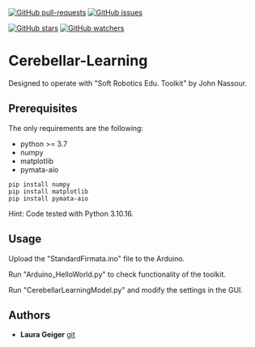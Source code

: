 [![GitHub pull-requests](https://img.shields.io/github/issues-pr/Nico-Curti/plasticity.svg?style=plastic)](https://github.com/LauraGeiger/Cerebellar-Learning/pulls)
[![GitHub issues](https://img.shields.io/github/issues/Nico-Curti/plasticity.svg?style=plastic)](https://github.com/LauraGeiger/Cerebellar-Learning/issues)

[![GitHub stars](https://img.shields.io/github/stars/LauraGeiger/Cerebellar-Learning.svg?label=Stars&style=social)](https://github.com/LauraGeiger/Cerebellar-Learning/stargazers)
[![GitHub watchers](https://img.shields.io/github/watchers/LauraGeiger/Cerebellar-Learning.svg?label=Watch&style=social)](https://github.com/LauraGeiger/Cerebellar-Learning/watchers)

# Cerebellar-Learning

Designed to operate with "Soft Robotics Edu. Toolkit" by John Nassour.

## Prerequisites
The only requirements are the following:

* python >= 3.7
* numpy 
* matplotlib
* pymata-aio

```
pip install numpy
pip install matplotlib
pip install pymata-aio
```

Hint: Code tested with Python 3.10.16.

## Usage
Upload the "StandardFirmata.ino" file to the Arduino.

Run "Arduino_HelloWorld.py" to check functionality of the toolkit.

Run "CerebellarLearningModel.py" and modify the settings in the GUI.

## Authors
* **Laura Geiger** [git](https://github.com/LauraGeiger)